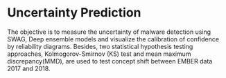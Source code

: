 # Uncertainty Prediction

The objective is to measure the uncertainty of malware detection using SWAG, Deep ensemble models and visualize the calibration of confidence by reliability diagrams. Besides, two statistical hypothesis testing approaches, Kolmogorov-Smirnov (KS) test and mean maximum discrepancy(MMD), are used to test concept shift between EMBER data 2017 and 2018.
